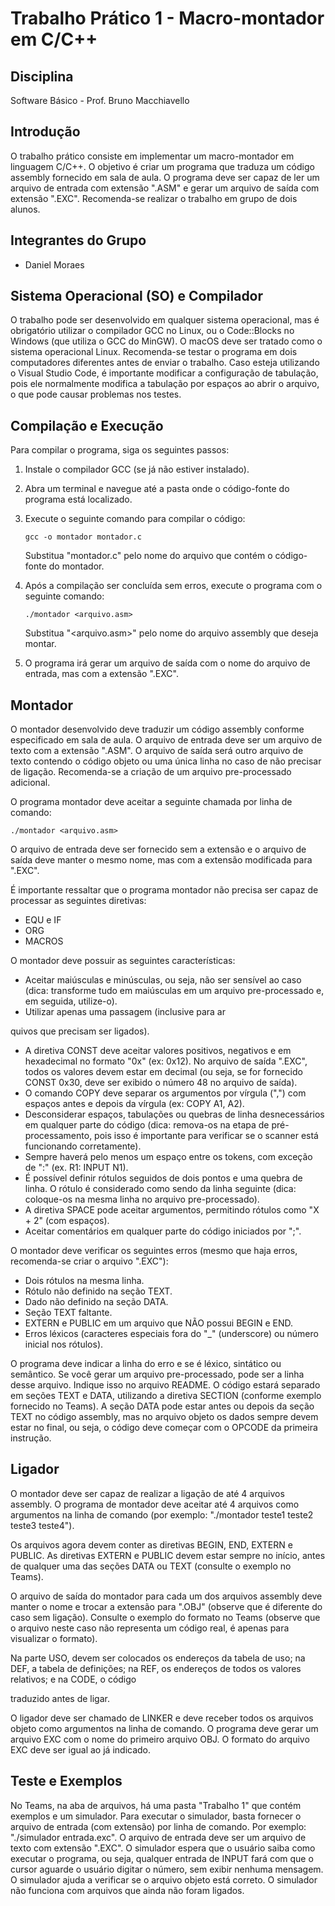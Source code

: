 # Trabalho Prático 1 - Macro-montador em C/C++

## Disciplina
Software Básico - Prof. Bruno Macchiavello

## Introdução
O trabalho prático consiste em implementar um macro-montador em linguagem C/C++. O objetivo é criar um programa que traduza um código assembly fornecido em sala de aula. O programa deve ser capaz de ler um arquivo de entrada com extensão ".ASM" e gerar um arquivo de saída com extensão ".EXC". Recomenda-se realizar o trabalho em grupo de dois alunos.

## Integrantes do Grupo
- Daniel Moraes


## Sistema Operacional (SO) e Compilador
O trabalho pode ser desenvolvido em qualquer sistema operacional, mas é obrigatório utilizar o compilador GCC no Linux, ou o Code::Blocks no Windows (que utiliza o GCC do MinGW). O macOS deve ser tratado como o sistema operacional Linux. Recomenda-se testar o programa em dois computadores diferentes antes de enviar o trabalho. Caso esteja utilizando o Visual Studio Code, é importante modificar a configuração de tabulação, pois ele normalmente modifica a tabulação por espaços ao abrir o arquivo, o que pode causar problemas nos testes.

## Compilação e Execução
Para compilar o programa, siga os seguintes passos:

1. Instale o compilador GCC (se já não estiver instalado).
2. Abra um terminal e navegue até a pasta onde o código-fonte do programa está localizado.
3. Execute o seguinte comando para compilar o código:

   ```
   gcc -o montador montador.c
   ```

   Substitua "montador.c" pelo nome do arquivo que contém o código-fonte do montador.

4. Após a compilação ser concluída sem erros, execute o programa com o seguinte comando:

   ```
   ./montador <arquivo.asm>
   ```

   Substitua "<arquivo.asm>" pelo nome do arquivo assembly que deseja montar.

5. O programa irá gerar um arquivo de saída com o nome do arquivo de entrada, mas com a extensão ".EXC".

## Montador
O montador desenvolvido deve traduzir um código assembly conforme especificado em sala de aula. O arquivo de entrada deve ser um arquivo de texto com a extensão ".ASM". O arquivo de saída será outro arquivo de texto contendo o código objeto ou uma única linha no caso de não precisar de ligação. Recomenda-se a criação de um arquivo pre-processado adicional.

O programa montador deve aceitar a seguinte chamada por linha de comando:

```
./montador <arquivo.asm>
```

O arquivo de entrada deve ser fornecido sem a extensão e o arquivo de saída deve manter o mesmo nome, mas com a extensão modificada para ".EXC".

É importante ressaltar que o programa montador não precisa ser capaz de processar as seguintes diretivas:

- EQU e IF
- ORG
- MACROS

O montador deve possuir as seguintes características:

- Aceitar maiúsculas e minúsculas, ou seja, não ser sensível ao caso (dica: transforme tudo em maiúsculas em um arquivo pre-processado e, em seguida, utilize-o).
- Utilizar apenas uma passagem (inclusive para ar

quivos que precisam ser ligados).
- A diretiva CONST deve aceitar valores positivos, negativos e em hexadecimal no formato "0x" (ex: 0x12). No arquivo de saída ".EXC", todos os valores devem estar em decimal (ou seja, se for fornecido CONST 0x30, deve ser exibido o número 48 no arquivo de saída).
- O comando COPY deve separar os argumentos por vírgula (",") com espaços antes e depois da vírgula (ex: COPY A1, A2).
- Desconsiderar espaços, tabulações ou quebras de linha desnecessários em qualquer parte do código (dica: remova-os na etapa de pré-processamento, pois isso é importante para verificar se o scanner está funcionando corretamente).
- Sempre haverá pelo menos um espaço entre os tokens, com exceção de ":" (ex. R1: INPUT N1).
- É possível definir rótulos seguidos de dois pontos e uma quebra de linha. O rótulo é considerado como sendo da linha seguinte (dica: coloque-os na mesma linha no arquivo pre-processado).
- A diretiva SPACE pode aceitar argumentos, permitindo rótulos como "X + 2" (com espaços).
- Aceitar comentários em qualquer parte do código iniciados por ";".

O montador deve verificar os seguintes erros (mesmo que haja erros, recomenda-se criar o arquivo ".EXC"):

- Dois rótulos na mesma linha.
- Rótulo não definido na seção TEXT.
- Dado não definido na seção DATA.
- Seção TEXT faltante.
- EXTERN e PUBLIC em um arquivo que NÃO possui BEGIN e END.
- Erros léxicos (caracteres especiais fora do "_" (underscore) ou número inicial nos rótulos).

O programa deve indicar a linha do erro e se é léxico, sintático ou semântico. Se você gerar um arquivo pre-processado, pode ser a linha desse arquivo. Indique isso no arquivo README. O código estará separado em seções TEXT e DATA, utilizando a diretiva SECTION (conforme exemplo fornecido no Teams). A seção DATA pode estar antes ou depois da seção TEXT no código assembly, mas no arquivo objeto os dados sempre devem estar no final, ou seja, o código deve começar com o OPCODE da primeira instrução.

## Ligador
O montador deve ser capaz de realizar a ligação de até 4 arquivos assembly. O programa de montador deve aceitar até 4 arquivos como argumentos na linha de comando (por exemplo: "./montador teste1 teste2 teste3 teste4").

Os arquivos agora devem conter as diretivas BEGIN, END, EXTERN e PUBLIC. As diretivas EXTERN e PUBLIC devem estar sempre no início, antes de qualquer uma das seções DATA ou TEXT (consulte o exemplo no Teams).

O arquivo de saída do montador para cada um dos arquivos assembly deve manter o nome e trocar a extensão para ".OBJ" (observe que é diferente do caso sem ligação). Consulte o exemplo do formato no Teams (observe que o arquivo neste caso não representa um código real, é apenas para visualizar o formato).

Na parte USO, devem ser colocados os endereços da tabela de uso; na DEF, a tabela de definições; na REF, os endereços de todos os valores relativos; e na CODE, o código

 traduzido antes de ligar.

O ligador deve ser chamado de LINKER e deve receber todos os arquivos objeto como argumentos na linha de comando. O programa deve gerar um arquivo EXC com o nome do primeiro arquivo OBJ. O formato do arquivo EXC deve ser igual ao já indicado.

## Teste e Exemplos
No Teams, na aba de arquivos, há uma pasta "Trabalho 1" que contém exemplos e um simulador. Para executar o simulador, basta fornecer o arquivo de entrada (com extensão) por linha de comando. Por exemplo: "./simulador entrada.exc". O arquivo de entrada deve ser um arquivo de texto com extensão ".EXC". O simulador espera que o usuário saiba como executar o programa, ou seja, qualquer entrada de INPUT fará com que o cursor aguarde o usuário digitar o número, sem exibir nenhuma mensagem. O simulador ajuda a verificar se o arquivo objeto está correto. O simulador não funciona com arquivos que ainda não foram ligados.
